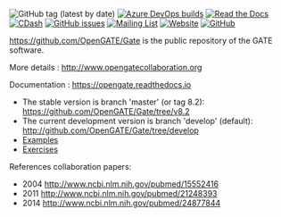 
![GitHub tag (latest by date)](https://img.shields.io/github/v/tag/OpenGATE/Gate?logo=github)
[![Azure DevOps builds](https://img.shields.io/azure-devops/build/OpenGateCollaboration/eb005868-be5f-4b5f-b91a-55be93d054d8/2?logo=azure-pipelines&style=plastic)](https://dev.azure.com/OpenGateCollaboration/Gate/_build?definitionId=2)
[![Read the Docs](https://img.shields.io/readthedocs/opengate?logo=read-the-docs&style=plastic)](https://opengate.readthedocs.io/)
[![CDash](https://img.shields.io/badge/CDash-passing-green?style=plastic)](https://my.cdash.org/index.php?project=GATE)
[![GitHub issues](https://img.shields.io/github/issues-raw/OpenGATE/Gate?logo=github&style=plastic)](https://github.com/OpenGATE/Gate/issues)
[![Mailing List](https://img.shields.io/badge/mailing%20list-subscribe-blue?logo=minutemailer&style=plastic)](http://lists.opengatecollaboration.org/mailman/listinfo/gate-users)
[![Website](https://img.shields.io/badge/website-OpenGateCollaboration-blue?style=plastic)](http://www.opengatecollaboration.org/)
[![GitHub](https://img.shields.io/github/license/OpenGATE/Gate?style=plastic)](https://github.com/OpenGATE/Gate/blob/develop/LICENSE.md)

https://github.com/OpenGATE/Gate is the public repository of the GATE software. 

More details : http://www.opengatecollaboration.org

Documentation : https://opengate.readthedocs.io

* The stable version is branch 'master' (or tag 8.2): https://github.com/OpenGATE/Gate/tree/v8.2
* The current development version is branch 'develop' (default): http://github.com/OpenGATE/Gate/tree/develop
* [Examples](https://github.com/OpenGATE/GateContrib)
* [Exercises](https://davidsarrut.pages.in2p3.fr/gate-exercices-site)
<!--* Dashboard of daily compilation: http://my.cdash.org/index.php?project=GATE-->

References collaboration papers:

* 2004 http://www.ncbi.nlm.nih.gov/pubmed/15552416
* 2011 http://www.ncbi.nlm.nih.gov/pubmed/21248393
* 2014 http://www.ncbi.nlm.nih.gov/pubmed/24877844

